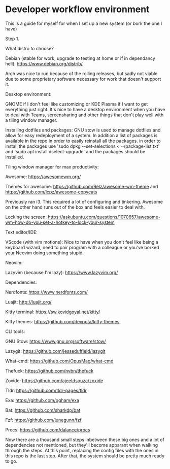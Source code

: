 # Developer workflow environment
This is a guide for myself for when I set up a new system (or bork the one I have)

Step 1.

What distro to choose? 

Debian (stable for work, upgrade to testing at home or if in dependancy hell): https://www.debian.org/distrib/

Arch was nice to run because of the rolling releases, but sadly not viable due to some proprietary software necessary for work that doesn't support it.

Desktop environment: 

GNOME if I don't feel like customizing or KDE Plasma if I want to get everything just right. It's nice to have a desktop environment when you have to deal with Teams, screensharing and other things that don't play well with a tiling window manager.

Installing dotfiles and packages: GNU stow is used to manage dotfiles and allow for easy redeployment of a system. In addition a list of packages is available in the repo in order to easily reinstall all the packages. in order to install the packages use  'sudo dpkg --set-selections < ~/package-list.txt' and 'sudo apt install dselect-upgrade' and the packages should be installed.

Tiling window manager for max productivity:

Awesome: https://awesomewm.org/

Themes for awesome: https://github.com/Relz/awesome-wm-theme and https://github.com/lcpz/awesome-copycats 

Previously ran i3. This required a lot of configuring and tinkering. Awesome on the other hand runs out of the box and feels easier to deal with.

Locking the screen: https://askubuntu.com/questions/1070657/awesome-wm-how-do-you-set-a-hotkey-to-lock-your-system

Text editor/IDE:

VScode (with vim motions): Nice to have when you don't feel like being a keyboard wizard, need to pair program with a colleague or you've borked your Neovim doing something stupid.

Neovim:

Lazyvim (because I'm lazy): https://www.lazyvim.org/

Dependencies:

Nerdfonts: https://www.nerdfonts.com/

Luajit: http://luajit.org/

Kitty terminal: https://sw.kovidgoyal.net/kitty/

Kitty themes: https://github.com/dexpota/kitty-themes

CLI tools:

GNU Stow: https://www.gnu.org/software/stow/

Lazygit: https://github.com/jesseduffield/lazygit

What-cmd: https://github.com/OpusMag/what-cmd

Thefuck: https://github.com/nvbn/thefuck

Zoxide: https://github.com/ajeetdsouza/zoxide

Tldr: https://github.com/tldr-pages/tldr

Exa: https://github.com/ogham/exa

Bat: https://github.com/sharkdp/bat

Fzf: https://github.com/junegunn/fzf

Procs: https://github.com/dalance/procs

Now there are a thousand small steps inbetween these big ones and a lot of dependencies not mentioned, but they'll become apparant when walking through the steps. At this point, replacing the config files with the ones in this repo is the last step. After that, the system should be pretty much ready to go.

